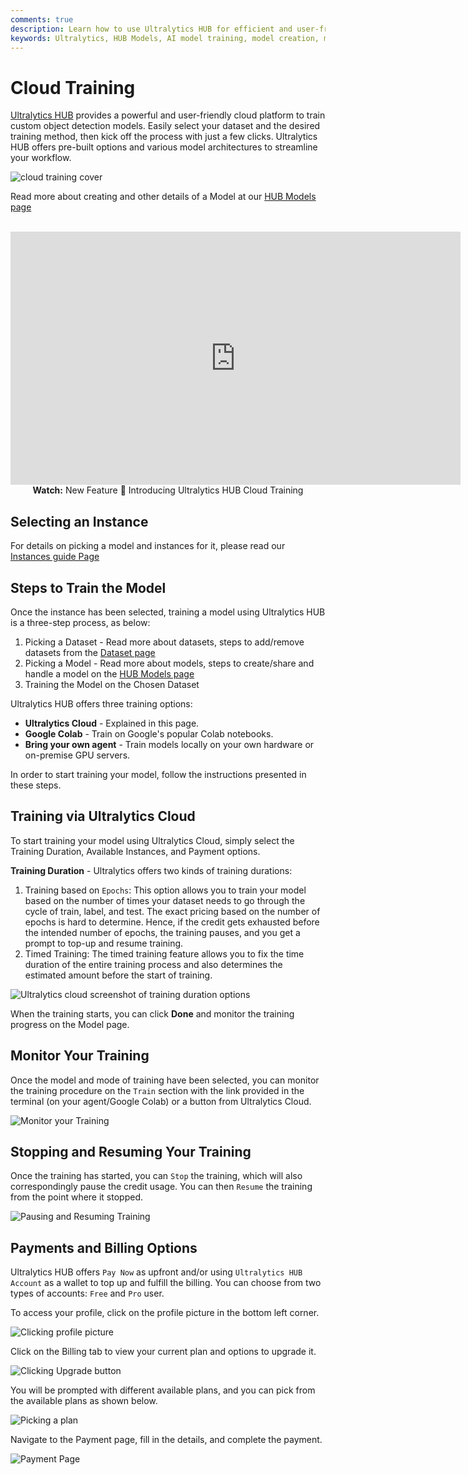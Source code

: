 ```yaml
---
comments: true
description: Learn how to use Ultralytics HUB for efficient and user-friendly AI model training in the cloud. Follow our detailed guide for easy model creation, training, evaluation, and deployment.
keywords: Ultralytics, HUB Models, AI model training, model creation, model training, model evaluation, model deployment
---
```


# Cloud Training

[Ultralytics HUB](https://hub.ultralytics.com/) provides a powerful and user-friendly cloud platform to train custom object detection models. Easily select your dataset and the desired training method, then kick off the process with just a few clicks. Ultralytics HUB offers pre-built options and various model architectures to streamline your workflow.

![cloud training cover](https://github.com/ultralytics/ultralytics/assets/19519529/cbfdb3b8-ad35-44a6-afe6-61ec0b8e8b8d)

Read more about creating and other details of a Model at our [HUB Models page](models.md)

<p align="center">
  <br>
  <iframe loading="lazy" width="720" height="405" src="https://www.youtube.com/embed/ie3vLUDNYZo"
    title="YouTube video player" frameborder="0"
    allow="accelerometer; autoplay; clipboard-write; encrypted-media; gyroscope; picture-in-picture; web-share"
    allowfullscreen>
  </iframe>
  <br>
  <strong>Watch:</strong> New Feature 🌟 Introducing Ultralytics HUB Cloud Training
</p>

## Selecting an Instance

For details on picking a model and instances for it, please read our [Instances guide Page](models.md)

## Steps to Train the Model

Once the instance has been selected, training a model using Ultralytics HUB is a three-step process, as below:

1. Picking a Dataset - Read more about datasets, steps to add/remove datasets from the [Dataset page](datasets.md)
2. Picking a Model - Read more about models, steps to create/share and handle a model on the [HUB Models page](models.md)
3. Training the Model on the Chosen Dataset

Ultralytics HUB offers three training options:

- **Ultralytics Cloud** - Explained in this page.
- **Google Colab** - Train on Google's popular Colab notebooks.
- **Bring your own agent** - Train models locally on your own hardware or on-premise GPU servers.

In order to start training your model, follow the instructions presented in these steps.

## Training via Ultralytics Cloud

To start training your model using Ultralytics Cloud, simply select the Training Duration, Available Instances, and Payment options.

**Training Duration** - Ultralytics offers two kinds of training durations:

1. Training based on `Epochs`: This option allows you to train your model based on the number of times your dataset needs to go through the cycle of train, label, and test. The exact pricing based on the number of epochs is hard to determine. Hence, if the credit gets exhausted before the intended number of epochs, the training pauses, and you get a prompt to top-up and resume training.
2. Timed Training: The timed training feature allows you to fix the time duration of the entire training process and also determines the estimated amount before the start of training.

![Ultralytics cloud screenshot of training duration options](https://github.com/ultralytics/ultralytics/assets/19519529/47b96f3f-a9ea-441a-b065-cba97edc333f)

When the training starts, you can click **Done** and monitor the training progress on the Model page.

## Monitor Your Training

Once the model and mode of training have been selected, you can monitor the training procedure on the `Train` section with the link provided in the terminal (on your agent/Google Colab) or a button from Ultralytics Cloud.

![Monitor your Training](https://github.com/ultralytics/ultralytics/assets/19519529/316f8301-0d60-465e-8c99-aa3daf66433c)

## Stopping and Resuming Your Training

Once the training has started, you can `Stop` the training, which will also correspondingly pause the credit usage. You can then `Resume` the training from the point where it stopped.

![Pausing and Resuming Training](https://github.com/ultralytics/ultralytics/assets/19519529/b2707a93-fa5c-4ee2-8443-6be9e1c2857d)

## Payments and Billing Options

Ultralytics HUB offers `Pay Now` as upfront and/or using `Ultralytics HUB Account` as a wallet to top up and fulfill the billing. You can choose from two types of accounts: `Free` and `Pro` user.

To access your profile, click on the profile picture in the bottom left corner.

![Clicking profile picture](https://github.com/ultralytics/ultralytics/assets/19519529/53e5410e-06f5-4b40-b29d-ef00b5779163)

Click on the Billing tab to view your current plan and options to upgrade it.

![Clicking Upgrade button](https://github.com/ultralytics/ultralytics/assets/19519529/361b43c7-a9d4-4d05-b80b-dc1fa8bce829)

You will be prompted with different available plans, and you can pick from the available plans as shown below.

![Picking a plan](https://github.com/ultralytics/ultralytics/assets/19519529/4326b01c-0d7d-4850-ac4f-ced2de3339ee)

Navigate to the Payment page, fill in the details, and complete the payment.

![Payment Page](https://github.com/ultralytics/ultralytics/assets/19519529/5deebabe-1d8a-485a-b290-e038729c849f)
